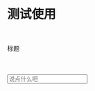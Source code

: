 # 测试使用

<src-DemoCode>
  <example-test></example-test>
  <highlight-code slot="codeText" lang="vue">
    <template>
      <div class="demo-button">
        <div>
          <el-button>默认按钮</el-button>
          <el-button type="primary">主要按钮</el-button>
          <el-button type="success">成功按钮</el-button>
          <el-button type="info">信息按钮</el-button>
          <el-button type="warning">警告按钮</el-button>
          <el-button type="danger">危险按钮</el-button>
        </div>
      </div>
    </template>
  </highlight-code>
</src-DemoCode>

<br>

<src-MdInput value="" icon="search" name="title" placeholder="输入标题">标题</src-MdInput>
<br/>
<src-MetaChange descript="vue组件测试使用"></src-MetaChange>
<br/>
<src-MallKi class-name="mallki-text" text="test"/>
<br>
<example-test></example-test>
<br>
<src-Test>
  <input type="text" name="name" autocomplete="off" placeholder="说点什么吧" /> 
</src-Test>

<el-pagination
  small
  layout="prev, pager, next"
  :total="100">
</el-pagination>

<br>

<src-Pagination :total="100" ></src-Pagination> 